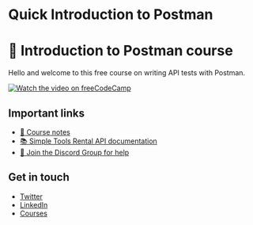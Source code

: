 # Quick Introduction to Postman

 # 👋 Introduction to Postman course

Hello and welcome to this free course on writing API tests with Postman. 

[![Watch the video on freeCodeCamp](https://img.youtube.com/vi/VywxIQ2ZXw4/maxresdefault.jpg)](https://www.youtube.com/watch?v=VywxIQ2ZXw4)

## Important links

* [📝 Course notes](./course-notes.md)
* [📚 Simple Tools Rental API documentation](./simple-tool-rental-api.md)
* [💬 Join the Discord Group for help](https://discord.gg/EEEct8sgYM)

## Get in touch

* [Twitter](https://twitter.com/vdespa)
* [LinkedIn](https://www.linkedin.com/in/vdespa/)
* [Courses](https://vdespa.com/courses)
